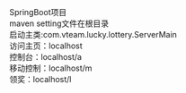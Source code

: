SpringBoot项目<br/>
maven setting文件在根目录<br/>
启动主类:com.vteam.lucky.lottery.ServerMain<br/>
访问主页：localhost<br/>
控制台：localhost/a<br/>
移动控制：localhost/m<br/>
领奖：localhost/l<br/>
